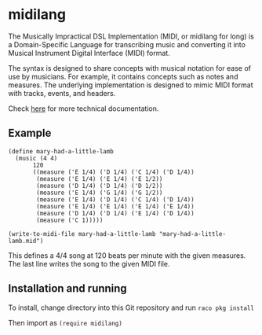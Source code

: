 # midilang

The Musically Impractical DSL Implementation (MIDI, or midilang for long)
is a Domain-Specific Language for transcribing music and converting it into
Musical Instrument Digital Interface (MIDI) format.


The syntax is designed to share concepts with musical notation for ease of use by musicians.
For example, it contains concepts such as notes and measures.
The underlying implementation is designed to mimic MIDI format with tracks, events, and headers.

Check [here](private/README.md) for more technical documentation.

## Example

```
(define mary-had-a-little-lamb
  (music (4 4)
       120
       ((measure ('E 1/4) ('D 1/4) ('C 1/4) ('D 1/4))
        (measure ('E 1/4) ('E 1/4) ('E 1/2))
        (measure ('D 1/4) ('D 1/4) ('D 1/2))
        (measure ('E 1/4) ('G 1/4) ('G 1/2))
        (measure ('E 1/4) ('D 1/4) ('C 1/4) ('D 1/4))
        (measure ('E 1/4) ('E 1/4) ('E 1/4) ('E 1/4))
        (measure ('D 1/4) ('D 1/4) ('E 1/4) ('D 1/4))
        (measure ('C 1)))))

(write-to-midi-file mary-had-a-little-lamb "mary-had-a-little-lamb.mid")
```

This defines a 4/4 song at 120 beats per minute with the given measures.
The last line writes the song to the given MIDI file.

## Installation and running

To install, change directory into this Git repository and run
`raco pkg install`

Then import as
`(require midilang)`